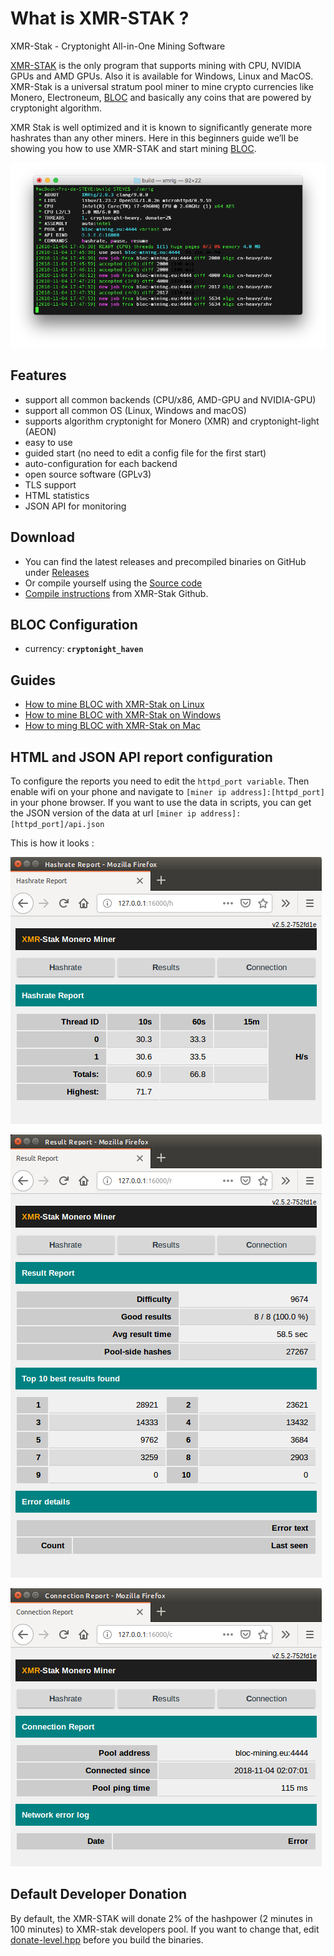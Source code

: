 # **What is XMR-STAK ?**

XMR-Stak - Cryptonight All-in-One Mining Software

[XMR-STAK](https://github.com/fireice-uk/xmr-stak) is the only program that supports mining with CPU, NVIDIA GPUs and AMD GPUs. Also it is available for Windows, Linux and MacOS. XMR-Stak is a universal stratum pool miner to mine crypto currencies like Monero, Electroneum, [BLOC](https://bloc.money) and basically any coins that are powered by cryptonight algorithm.

XMR Stak is well optimized and it is known to significantly generate more hashrates than any other miners. Here in this beginners guide we’ll be showing you how to use XMR-STAK and start mining [BLOC](https://bloc.money).

![XMR-stak mining BLOC](images/XMRIG/mac/xmrig-mining.png)

## **Features**

* support all common backends (CPU/x86, AMD-GPU and NVIDIA-GPU)
* support all common OS (Linux, Windows and macOS)
* supports algorithm cryptonight for Monero (XMR) and cryptonight-light (AEON)
* easy to use
* guided start (no need to edit a config file for the first start)
* auto-configuration for each backend
* open source software (GPLv3)
* TLS support
* HTML statistics
* JSON API for monitoring

## **Download**

* You can find the latest releases and precompiled binaries on GitHub under [Releases](https://github.com/fireice-uk/xmr-stak/releases)
* Or compile yourself using the [Source code](https://github.com/fireice-uk/xmr-stak)
* [Compile instructions](https://github.com/fireice-uk/xmr-stak/blob/master/doc/compile.md) from XMR-Stak Github.

## BLOC Configuration

* currency: **`cryptonight_haven`**

## **Guides**

* [How to mine BLOC with XMR-Stak on Linux](../mining/XMR-Stak-Linux-Guide.md)
* [How to mine BLOC with XMR-Stak on Windows](../mining/XMR-Stak-windows-Guide.md)
* [How to ming BLOC with XMR-Stak on Mac](../mining/XMR-Stak-Mac-Guide.md)

## **HTML and JSON API report configuration**

To configure the reports you need to edit the `httpd_port variable`. Then enable wifi on your phone and navigate to `[miner ip address]:[httpd_port]` in your phone browser. If you want to use the data in scripts, you can get the JSON version of the data at url `[miner ip address]:[httpd_port]/api.json`

This is how it looks :

![XMR-STAK API Hashrate](images/XMR-STAK-api/XMR-API-hashrate.png)

![XMR-STAK API Results](images/XMR-STAK-api/XMR-API-results.png)

![XMR-STAK API Connection](images/XMR-STAK-api/XMR-API-connection.png)

## **Default Developer Donation**

By default, the XMR-STAK will donate 2% of the hashpower (2 minutes in 100 minutes) to XMR-stak developers pool.
If you want to change that, edit [donate-level.hpp](https://github.com/fireice-uk/xmr-stak/blob/master/xmrstak/donate-level.hpp) before you build the binaries.